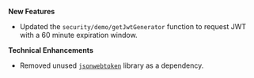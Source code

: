 **New Features**

* Updated the `security/demo/getJwtGenerator` function to request JWT with a 60 minute expiration window.

**Technical Enhancements**

* Removed unused [`jsonwebtoken`](https://github.com/auth0/node-jsonwebtoken) library as a dependency.